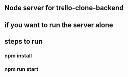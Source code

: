 ## Node server for trello-clone-backend

## if you want to run the server alone

## steps to run

### npm install

### npm run start

